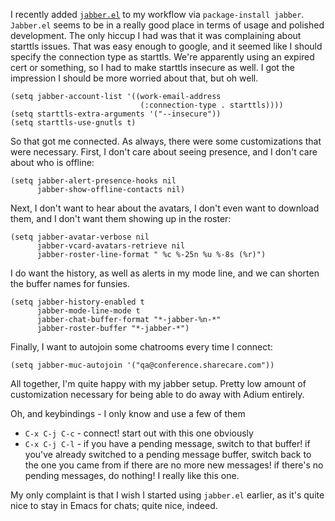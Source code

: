 I recently added [`jabber.el`](http://emacs-jabber.sourceforge.net/) to my workflow via `package-install jabber`. `Jabber.el` seems to be in a really good place in terms of usage and polished development. The only hiccup I had was that it was complaining about starttls issues. That was easy enough to google, and it seemed like I should specify the connection type as starttls. We're apparently using an expired cert or something, so I had to make starttls insecure as well. I got the impression I should be more worried about that, but oh well.

<pre><code class="lisp">(setq jabber-account-list '((work-email-address
                             (:connection-type . starttls))))
(setq starttls-extra-arguments '("--insecure"))
(setq starttls-use-gnutls t)
</code></pre>

So that got me connected. As always, there were some customizations that were necessary. First, I don't care about seeing presence, and I don't care about who is offline:

<pre><code class="lisp">(setq jabber-alert-presence-hooks nil
      jabber-show-offline-contacts nil)
</code></pre>

Next, I don't want to hear about the avatars, I don't even want to download them, and I don't want them showing up in the roster:

<pre><code class="lisp">(setq jabber-avatar-verbose nil
      jabber-vcard-avatars-retrieve nil
      jabber-roster-line-format " %c %-25n %u %-8s (%r)")
</code></pre>

I do want the history, as well as alerts in my mode line, and we can shorten the buffer names for funsies.

<pre><code class="lisp">(setq jabber-history-enabled t
      jabber-mode-line-mode t
      jabber-chat-buffer-format "*-jabber-%n-*"
      jabber-roster-buffer "*-jabber-*")
</code></pre>

Finally, I want to autojoin some chatrooms every time I connect:

<pre><code class="lisp">(setq jabber-muc-autojoin '("qa@conference.sharecare.com"))</code></pre>

All together, I'm quite happy with my jabber setup. Pretty low amount of customization necessary for being able to do away with Adium entirely.

Oh, and keybindings - I only know and use a few of them

* `C-x C-j C-c` - connect! start out with this one obviously
* `C-x C-j C-l` - if you have a pending message, switch to that buffer! if you've already switched to a pending message buffer, switch back to the one you came from if there are no more new messages! if there's no pending messages, do nothing! I really like this one.

My only complaint is that I wish I started using `jabber.el` earlier, as it's quite nice to stay in Emacs for chats; quite nice, indeed.
